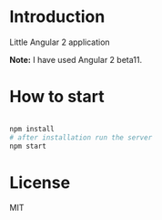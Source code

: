# Introduction

Little Angular 2 application

**Note:** I have used Angular 2 beta11.

# How to start

```bash

npm install
# after installation run the server
npm start
```

# License

MIT
